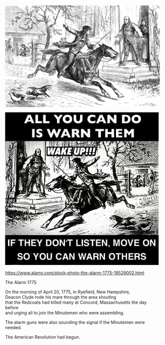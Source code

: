 ![](the-alarm-1775-B241X2.jpg)

![](the-alarm-1775-all-you-can-do-is-warn-them.jpg)

https://www.alamy.com/stock-photo-the-alarm-1775-18529002.html

The Alarm 1775

On the morning of April 20, 1775, in Ryefield, New Hampshire,  
Deacon Clyde rode his mare through the area shouting  
that the Redcoats had killed many at Concord, Massachusetts the day before  
and urging all to join the Minutemen who were assembling.

The alarm guns were also sounding the signal if the Minutemen were needed.

The American Revolution had begun.
